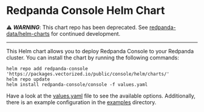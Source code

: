 # Redpanda Console Helm Chart

:warning: __*WARNING*__: This chart repo has been deprecated.
See [redpanda-data/helm-charts](https://github.com/redpanda-data/helm-charts) for continued development.

---

This Helm chart allows you to deploy Redpanda Console to your Redpanda cluster.
You can install the chart by running the following commands:

```shell
helm repo add redpanda-console 'https://packages.vectorized.io/public/console/helm/charts/' 
helm repo update
helm install redpanda-console/console -f values.yaml
```

Have a look at the [values.yaml](./console/values.yaml) file to see the available options.
Additionally, there is an example configuration in the [examples](./examples) directory.
